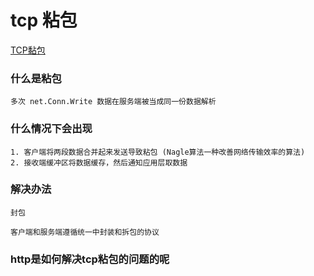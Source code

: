 # tcp 粘包

[TCP黏包](https://www.topgoer.com/%E7%BD%91%E7%BB%9C%E7%BC%96%E7%A8%8B/socket%E7%BC%96%E7%A8%8B/TCP%E9%BB%8F%E5%8C%85.html)

### 什么是粘包

```
多次 net.Conn.Write 数据在服务端被当成同一份数据解析
```

### 什么情况下会出现
```
1. 客户端将两段数据合并起来发送导致粘包 (Nagle算法一种改善网络传输效率的算法)
2. 接收端缓冲区将数据缓存，然后通知应用层取数据
```

### 解决办法
```
封包

客户端和服务端遵循统一中封装和拆包的协议
```

### http是如何解决tcp粘包的问题的呢